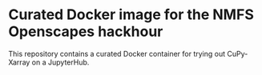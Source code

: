 # Curated Docker image for the NMFS Openscapes hackhour

This repository contains a curated Docker container for trying out CuPy-Xarray on a JupyterHub.
